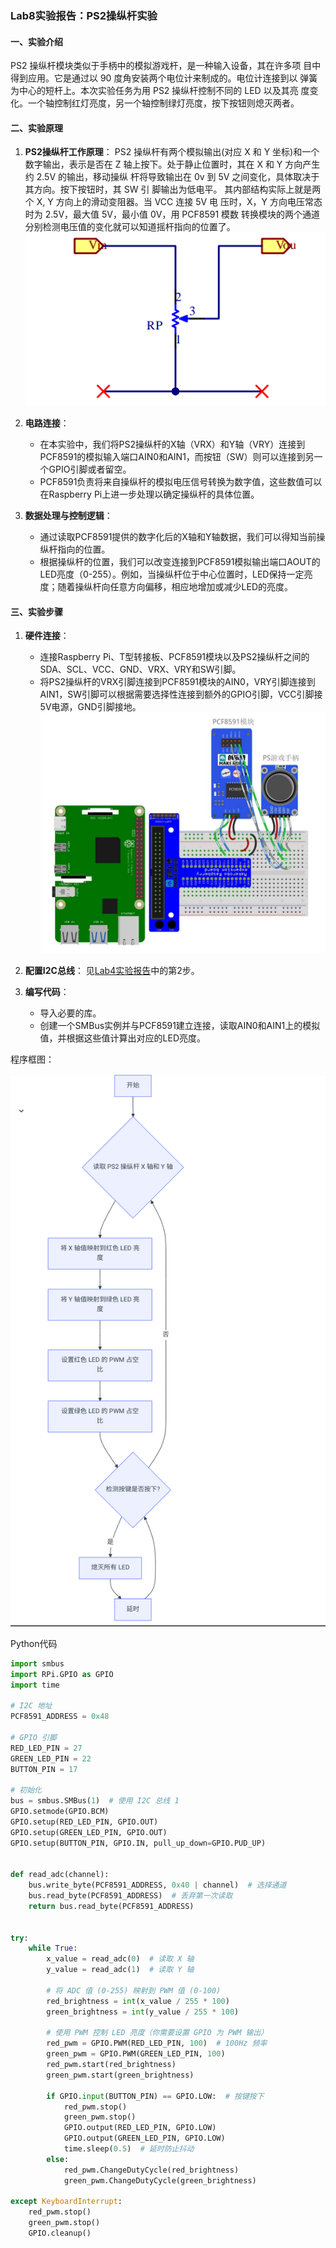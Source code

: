 ### Lab8实验报告：PS2操纵杆实验

#### 一、实验介绍
PS2 操纵杆模块类似于手柄中的模拟游戏杆，是一种输入设备，其在许多项
目中得到应用。它是通过以 90 度角安装两个电位计来制成的。电位计连接到以
弹簧为中心的短杆上。本次实验任务为用 PS2 操纵杆控制不同的 LED 以及其亮
度变化。一个轴控制红灯亮度，另一个轴控制绿灯亮度，按下按钮则熄灭两者。


#### 二、实验原理
1. **PS2操纵杆工作原理**：
   PS2 操纵杆有两个模拟输出(对应 X 和 Y 坐标)和一个数字输出，表示是否在
Z 轴上按下。处于静止位置时，其在 X 和 Y 方向产生约 2.5V 的输出，移动操纵
杆将导致输出在 0v 到 5V 之间变化，具体取决于其方向。按下按钮时，其 SW 引
脚输出为低电平。
其内部结构实际上就是两个 X, Y 方向上的滑动变阻器。当 VCC 连接 5V 电
压时，X，Y 方向电压常态时为 2.5V，最大值 5V，最小值 0V，用 PCF8591 模数
转换模块的两个通道分别检测电压值的变化就可以知道摇杆指向的位置了。
![alt text](images/image-13.png)

2. **电路连接**：
   - 在本实验中，我们将PS2操纵杆的X轴（VRX）和Y轴（VRY）连接到PCF8591的模拟输入端口AIN0和AIN1，而按钮（SW）则可以连接到另一个GPIO引脚或者留空。
   - PCF8591负责将来自操纵杆的模拟电压信号转换为数字值，这些数值可以在Raspberry Pi上进一步处理以确定操纵杆的具体位置。

3. **数据处理与控制逻辑**：
   - 通过读取PCF8591提供的数字化后的X轴和Y轴数据，我们可以得知当前操纵杆指向的位置。
   - 根据操纵杆的位置，我们可以改变连接到PCF8591模拟输出端口AOUT的LED亮度（0-255）。例如，当操纵杆位于中心位置时，LED保持一定亮度；随着操纵杆向任意方向偏移，相应地增加或减少LED的亮度。

#### 三、实验步骤
1. **硬件连接**：
   - 连接Raspberry Pi、T型转接板、PCF8591模块以及PS2操纵杆之间的SDA、SCL、VCC、GND、VRX、VRY和SW引脚。
   - 将PS2操纵杆的VRX引脚连接到PCF8591模块的AIN0，VRY引脚连接到AIN1，SW引脚可以根据需要选择性连接到额外的GPIO引脚，VCC引脚接5V电源，GND引脚接地。![alt text](images/image-14.png)

2. **配置I2C总线**：
见[Lab4实验报告](lab4.md)中的第2步。

1. **编写代码**：
   - 导入必要的库。
   - 创建一个SMBus实例并与PCF8591建立连接，读取AIN0和AIN1上的模拟值，并根据这些值计算出对应的LED亮度。

程序框图：

![alt text](image-6.png)

Python代码
```python
import smbus
import RPi.GPIO as GPIO
import time

# I2C 地址
PCF8591_ADDRESS = 0x48

# GPIO 引脚
RED_LED_PIN = 27
GREEN_LED_PIN = 22
BUTTON_PIN = 17

# 初始化
bus = smbus.SMBus(1)  # 使用 I2C 总线 1
GPIO.setmode(GPIO.BCM)
GPIO.setup(RED_LED_PIN, GPIO.OUT)
GPIO.setup(GREEN_LED_PIN, GPIO.OUT)
GPIO.setup(BUTTON_PIN, GPIO.IN, pull_up_down=GPIO.PUD_UP)


def read_adc(channel):
    bus.write_byte(PCF8591_ADDRESS, 0x40 | channel)  # 选择通道
    bus.read_byte(PCF8591_ADDRESS)  # 丢弃第一次读取
    return bus.read_byte(PCF8591_ADDRESS)


try:
    while True:
        x_value = read_adc(0)  # 读取 X 轴
        y_value = read_adc(1)  # 读取 Y 轴

        # 将 ADC 值 (0-255) 映射到 PWM 值 (0-100)
        red_brightness = int(x_value / 255 * 100)
        green_brightness = int(y_value / 255 * 100)

        # 使用 PWM 控制 LED 亮度（你需要设置 GPIO 为 PWM 输出）
        red_pwm = GPIO.PWM(RED_LED_PIN, 100)  # 100Hz 频率
        green_pwm = GPIO.PWM(GREEN_LED_PIN, 100)
        red_pwm.start(red_brightness)
        green_pwm.start(green_brightness)

        if GPIO.input(BUTTON_PIN) == GPIO.LOW:  # 按键按下
            red_pwm.stop()
            green_pwm.stop()
            GPIO.output(RED_LED_PIN, GPIO.LOW)
            GPIO.output(GREEN_LED_PIN, GPIO.LOW)
            time.sleep(0.5)  # 延时防止抖动
        else:
            red_pwm.ChangeDutyCycle(red_brightness)
            green_pwm.ChangeDutyCycle(green_brightness)

except KeyboardInterrupt:
    red_pwm.stop()
    green_pwm.stop()
    GPIO.cleanup()

```